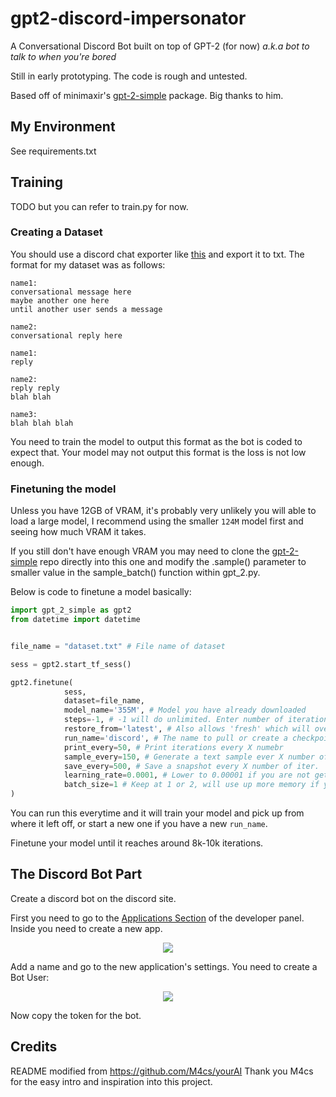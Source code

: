 # gpt2-discord-impersonator
A Conversational Discord Bot built on top of GPT-2 (for now) 
*a.k.a bot to talk to when you're bored*

Still in early prototyping. The code is rough and untested.

Based off of minimaxir's [gpt-2-simple](https://github.com/minimaxir/gpt-2-simple) package. Big thanks to him.

## My Environment

See requirements.txt

## Training

TODO but you can refer to train.py for now.

### Creating a Dataset

You should use a discord chat exporter like [this](https://github.com/Tyrrrz/DiscordChatExporter/releases/tag/2.20) and export it to txt. The format for my dataset was as follows:

```
name1:
conversational message here
maybe another one here
until another user sends a message

name2:
conversational reply here

name1:
reply

name2:
reply reply
blah blah

name3:
blah blah blah
```

You need to train the model to output this format as the bot is coded to expect that. Your model may not output this format is the loss is not low enough.

### Finetuning the model

Unless you have 12GB of VRAM, it's probably very unlikely you will able to load a large model, I recommend using the smaller `124M` model first and seeing how much VRAM it takes.

If you still don't have enough VRAM you may need to clone the [gpt-2-simple](https://github.com/minimaxir/gpt-2-simple) repo directly into this one and modify the .sample() parameter to smaller value in the sample_batch() function within gpt_2.py.

Below is code to finetune a model basically:

```python
import gpt_2_simple as gpt2
from datetime import datetime


file_name = "dataset.txt" # File name of dataset

sess = gpt2.start_tf_sess()

gpt2.finetune(
            sess,
            dataset=file_name,
            model_name='355M', # Model you have already downloaded
            steps=-1, # -1 will do unlimited. Enter number of iterations otherwise
            restore_from='latest', # Also allows 'fresh' which will overwrite old training
            run_name='discord', # The name to pull or create a checkpoint under
            print_every=50, # Print iterations every X numebr
            sample_every=150, # Generate a text sample ever X number of iter.
            save_every=500, # Save a snapshot every X number of iter.
            learning_rate=0.0001, # Lower to 0.00001 if you are not getting massive changes in results
            batch_size=1 # Keep at 1 or 2, will use up more memory if you raise this
)
```

You can run this everytime and it will train your model and pick up from where it left off, or start a new one if you have a new `run_name`. 

Finetune your model until it reaches around 8k-10k iterations.

## The Discord Bot Part

Create a discord bot on the discord site.

First you need to go to the [Applications Section](https://discord.com/developers/applications) of the developer panel. Inside you need to create a new app.

<p align="center">
  <img src="https://i.imgur.com/oiUA5hT.png">
</p>

Add a name and go to the new application's settings. You need to create a Bot User:

<p align="center">
  <img src="https://i.imgur.com/qx3BviW.png">
</p>

Now copy the token for the bot.

## Credits
README modified from https://github.com/M4cs/yourAI
Thank you M4cs for the easy intro and inspiration into this project.
